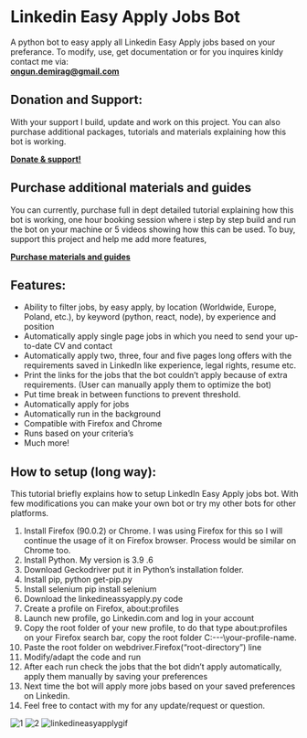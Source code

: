 # Linkedin Easy Apply Jobs Bot

A python bot to easy apply all Linkedin Easy Apply jobs based on your preferance.
To modify, use, get documentation or for you inquires kinldy contact me via: <br>
**ongun.demirag@gmail.com**

## Donation and Support:

With your support I build, update and work on this project. You can also purchase additional packages, tutorials and materials explaining how this bot is working. <br>

[**Donate & support!**](https://commerce.coinbase.com/checkout/923b8005-792f-4874-9a14-2992d0b30685)

## Purchase additional materials and guides

You can currently, purchase full in dept detailed tutorial explaining how this bot is working, one hour booking session where i step by step build and run the bot on your machine or 5 videos
showing how this can be used. To buy, support this project and help me add more features,

[**Purchase materials and guides**](https://commerce.coinbase.com/point-of-sale)

## Features:

- Ability to filter jobs, by easy apply, by location (Worldwide, Europe, Poland, etc.), by keyword (python, react, node), by experience and position
- Automatically apply single page jobs in which you need to send your up-to-date CV and contact
- Automatically apply two, three, four and five pages long offers with the requirements saved in LinkedIn like experience, legal rights, resume etc.
- Print the links for the jobs that the bot couldn’t apply because of extra requirements. (User can manually apply them to optimize the bot)
- Put time break in between functions to prevent threshold.
- Automatically apply for jobs
- Automatically run in the background
- Compatible with Firefox and Chrome
- Runs based on your criteria’s
- Much more!

## How to setup (long way):

This tutorial briefly explains how to setup LinkedIn Easy Apply jobs bot. With few modifications you can make your own bot or try my other bots for other platforms.

1. Install Firefox (90.0.2) or Chrome. I was using Firefox for this so I will continue the usage of it on Firefox browser. Process would be similar on Chrome too.
2. Install Python. My version is 3.9 .6
3. Download Geckodriver put it in Python’s installation folder.
4. Install pip, python get-pip.py
5. Install selenium pip install selenium
6. Download the linkedineassyapply.py code
7. Create a profile on Firefox, about:profiles
8. Launch new profile, go Linkedin.com and log in your account
9. Copy the root folder of your new profile, to do that type about:profiles on your Firefox search bar, copy the root folder C:\---\your-profile-name.
10. Paste the root folder on webdriver.Firefox(“root-directory”) line
11. Modify/adapt the code and run
12. After each run check the jobs that the bot didn’t apply automatically, apply them manually by saving your preferences
13. Next time the bot will apply more jobs based on your saved preferences on Linkedin.
14. Feel free to contact with my for any update/request or question.

![1](https://user-images.githubusercontent.com/34207598/128695723-2af373a6-3fbb-4dcc-9bba-24af57f17ee9.png)
![2](https://user-images.githubusercontent.com/34207598/128695725-5250cc6d-72e7-4a79-b060-8decfb9be54a.png)
![linkedineasyapplygif](https://user-images.githubusercontent.com/34207598/128695728-6efcb457-0f75-42e2-987a-f7a0c239a235.gif)
